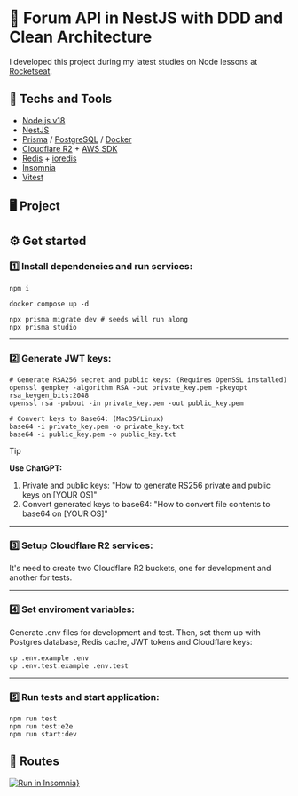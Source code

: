 <!-- TO_DO
- Refresh token
- About the project
-->

# 💬 Forum API in NestJS with DDD and Clean Architecture
I developed this project during my latest studies on Node lessons at [Rocketseat](https://www.rocketseat.com.br).

## 🚀 Techs and Tools
- [Node.js v18](https://nodejs.org/)
- [NestJS](https://nestjs.com/)
- [Prisma](https://www.prisma.io) / [PostgreSQL](https://www.postgresql.org/)  / [Docker](https://www.docker.com/)
- [Cloudflare R2](https://www.cloudflare.com/pt-br/) + [AWS SDK](https://github.com/aws/aws-sdk-js-v3)
- [Redis](https://redis.io) + [ioredis](https://github.com/redis/ioredis)
- [Insomnia](https://insomnia.rest/)
- [Vitest](https://vitest.dev/)

## 🖥️ Project
<!-- This project was developed to practice the Domain-Driven Design (DDD) and Clean Architecture in Node.js. It was developed from the core domain, to base entities, to value objects, to relationships, to use cases, to subdomains, to domain events and unit tests. -->

## ⚙️ Get started

### 1️⃣ Install dependencies and run services:
```shell
npm i

docker compose up -d

npx prisma migrate dev # seeds will run along
npx prisma studio
```

---

### 2️⃣ Generate JWT keys:
```shell
# Generate RSA256 secret and public keys: (Requires OpenSSL installed)
openssl genpkey -algorithm RSA -out private_key.pem -pkeyopt rsa_keygen_bits:2048
openssl rsa -pubout -in private_key.pem -out public_key.pem

# Convert keys to Base64: (MacOS/Linux)
base64 -i private_key.pem -o private_key.txt
base64 -i public_key.pem -o public_key.txt
```

> [!TIP]
> **Use ChatGPT:**<br />
> 1) Private and public keys: "How to generate RS256 private and public keys on [YOUR OS]"<br />
> 2) Convert generated keys to base64: "How to convert file contents to base64 on [YOUR OS]"

---

### 3️⃣ Setup Cloudflare R2 services:
It's need to create two Cloudflare R2 buckets, one for development and another for tests.

---

### 4️⃣ Set enviroment variables:
Generate .env files for development and test. Then, set them up with Postgres database, Redis cache, JWT tokens and Cloudflare keys:

```shell
cp .env.example .env
cp .env.test.example .env.test
```

---

### 5️⃣ Run tests and start application:
```shell
npm run test
npm run test:e2e
npm run start:dev
```

## 🔗 Routes
[![Run in Insomnia}](https://insomnia.rest/images/run.svg)](https://insomnia.rest/run/?label=Ignite%20Node.js%3A%20Forum%20API%20NestJS%0A&uri=https://raw.githubusercontent.com/rcrdk/forum-with-nodejs-nest-ddd/main/insomnia.json)